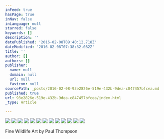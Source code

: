 ```yaml
---
inFeed: true
hasPage: true
inNav: false
inLanguage: null
starred: false
keywords: []
description: ''
datePublished: '2016-02-08T09:40:12.718Z'
dateModified: '2016-02-08T07:38:32.082Z'
title: ''
author: []
authors: []
publisher:
  name: null
  domain: null
  url: null
  favicon: null
sourcePath: _posts/2016-02-08-93e2826e-519e-432b-9dea-c847457bfcea.md
published: true
url: 93e2826e-519e-432b-9dea-c847457bfcea/index.html
_type: Article

---
```

![](https://the-grid-user-content.s3-us-west-2.amazonaws.com/8bc06800-ba23-448f-8642-15120b739eb9.jpg)
![](https://the-grid-user-content.s3-us-west-2.amazonaws.com/37159aa0-25ff-4710-8ed9-a70b5c05f56b.png)
![](https://the-grid-user-content.s3-us-west-2.amazonaws.com/72f882ff-fc49-48ca-b588-aa09ce8d4409.png)
![](https://the-grid-user-content.s3-us-west-2.amazonaws.com/360be0e5-c8ca-47de-a28c-89c7235c3621.png)
![](https://the-grid-user-content.s3-us-west-2.amazonaws.com/398950af-b478-4e78-96bd-bdc3cca999f1.png)
![](https://the-grid-user-content.s3-us-west-2.amazonaws.com/f5c252b7-9a64-4caa-9fc8-26f6e9d76985.png)
![](https://the-grid-user-content.s3-us-west-2.amazonaws.com/09c3a6e6-c3e1-4ec3-9cb7-e90d86ea744a.png)
![](https://the-grid-user-content.s3-us-west-2.amazonaws.com/4de3d9a0-bcd7-480a-bf3f-c35be006d6e7.png)
![](https://the-grid-user-content.s3-us-west-2.amazonaws.com/64b494a5-7136-4fdf-b601-86b15c5277a1.png)
![](https://the-grid-user-content.s3-us-west-2.amazonaws.com/46837048-55da-446e-83ff-4a09f33aa585.png)
![](https://the-grid-user-content.s3-us-west-2.amazonaws.com/b735bc8a-4968-4ccb-830d-d165133c4f2e.png)
![](https://the-grid-user-content.s3-us-west-2.amazonaws.com/e32a6603-5893-46a8-bb6b-bb9747a09864.png)
![](https://the-grid-user-content.s3-us-west-2.amazonaws.com/de66fbcd-8b64-4eee-8d07-2b2cdb0b6b19.png)

Fine Wildlife Art by Paul Thompson